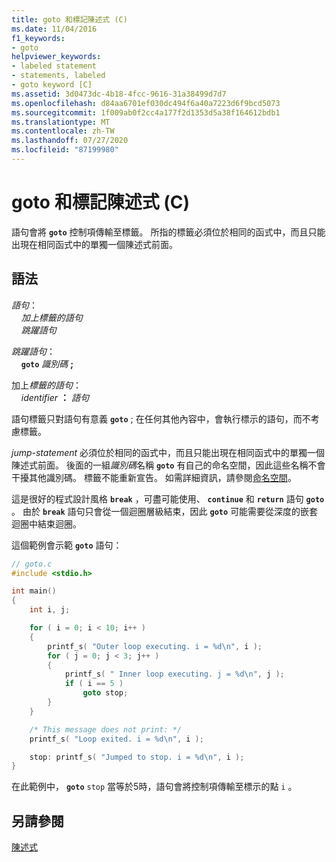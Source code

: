 ```yaml
---
title: goto 和標記陳述式 (C)
ms.date: 11/04/2016
f1_keywords:
- goto
helpviewer_keywords:
- labeled statement
- statements, labeled
- goto keyword [C]
ms.assetid: 3d0473dc-4b18-4fcc-9616-31a38499d7d7
ms.openlocfilehash: d84aa6701ef030dc494f6a40a7223d6f9bcd5073
ms.sourcegitcommit: 1f009ab0f2cc4a177f2d1353d5a38f164612bdb1
ms.translationtype: MT
ms.contentlocale: zh-TW
ms.lasthandoff: 07/27/2020
ms.locfileid: "87199980"
---
```

# <a name="goto-and-labeled-statements-c"></a>goto 和標記陳述式 (C)

語句會將 **`goto`** 控制項傳輸至標籤。 所指的標籤必須位於相同的函式中，而且只能出現在相同函式中的單獨一個陳述式前面。

## <a name="syntax"></a>語法

*語句*：<br/>
&nbsp;&nbsp;&nbsp;&nbsp;*加上標籤的語句*<br/>
&nbsp;&nbsp;&nbsp;&nbsp;*跳躍語句*

*跳躍語句*：<br/>
&nbsp;&nbsp;&nbsp;&nbsp;**`goto`**  *識別碼*  **;**

加上*標籤的語句*：<br/>
&nbsp;&nbsp;&nbsp;&nbsp;*identifier*  **：**  *語句*

語句標籤只對語句有意義 **`goto`** ; 在任何其他內容中，會執行標示的語句，而不考慮標籤。

*jump-statement* 必須位於相同的函式中，而且只能出現在相同函式中的單獨一個陳述式前面。 後面的一組*識別碼*名稱 **`goto`** 有自己的命名空間，因此這些名稱不會干擾其他識別碼。 標籤不能重新宣告。 如需詳細資訊，請參閱[命名空間](../c-language/name-spaces.md)。

這是很好的程式設計風格 **`break`** ，可盡可能使用、 **`continue`** 和 **`return`** 語句 **`goto`** 。 由於 **`break`** 語句只會從一個迴圈層級結束，因此 **`goto`** 可能需要從深度的嵌套迴圈中結束迴圈。

這個範例會示範 **`goto`** 語句：

```c
// goto.c
#include <stdio.h>

int main()
{
    int i, j;

    for ( i = 0; i < 10; i++ )
    {
        printf_s( "Outer loop executing. i = %d\n", i );
        for ( j = 0; j < 3; j++ )
        {
            printf_s( " Inner loop executing. j = %d\n", j );
            if ( i == 5 )
                goto stop;
        }
    }

    /* This message does not print: */
    printf_s( "Loop exited. i = %d\n", i );

    stop: printf_s( "Jumped to stop. i = %d\n", i );
}
```

在此範例中， **`goto`** `stop` 當等於5時，語句會將控制項傳輸至標示的點 `i` 。

## <a name="see-also"></a>另請參閱

[陳述式](../c-language/statements-c.md)
